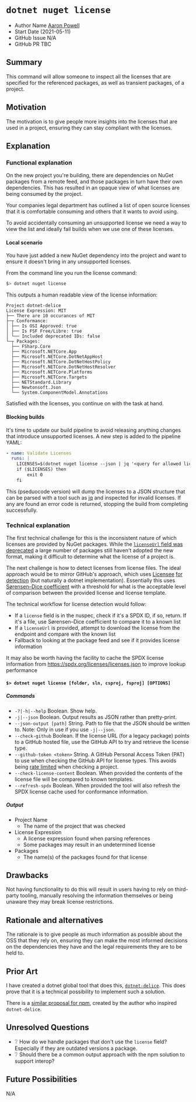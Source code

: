 # `dotnet nuget license`

- Author Name [Aaron Powell](https://github.com/aaronpowell)
- Start Date (2021-05-11)
- GitHub Issue N/A
- GitHub PR TBC

## Summary

This command will allow someone to inspect all the licenses that are specified for the referenced packages, as well as transient packages, of a project.

## Motivation

The motivation is to give people more insights into the licenses that are used in a project, ensuring they can stay compliant with the licenses.

## Explanation

### Functional explanation

On the new project you're building, there are dependencies on NuGet packages from a remote feed, and those packages in turn have their own dependencies. This has resulted in an opaque view of what licenses are being consumed by the project.

Your companies legal department has outlined a list of open source licenses that it is comfortable consuming and others that it wants to avoid using.

To avoid accidentally consuming an unsupported license we need a way to view the list and ideally fail builds when we use one of these licenses.

#### Local scenario

You have just added a new NuGet dependency into the project and want to ensure it doesn't bring in any unsupported licenses.

From the command line you run the license command:

```bash
$> dotnet nuget license
```

This outputs a human readable view of the license information:

```
Project dotnet-delice
License Expression: MIT
├── There are 10 occurances of MIT
├─┬ Conformance:
│ ├── Is OSI Approved: true
│ ├── Is FSF Free/Libre: true
│ └── Included deprecated IDs: false
└─┬ Packages:
  ├── FSharp.Core
  ├── Microsoft.NETCore.App
  ├── Microsoft.NETCore.DotNetAppHost
  ├── Microsoft.NETCore.DotNetHostPolicy
  ├── Microsoft.NETCore.DotNetHostResolver
  ├── Microsoft.NETCore.Platforms
  ├── Microsoft.NETCore.Targets
  ├── NETStandard.Library
  ├── Newtonsoft.Json
  └── System.ComponentModel.Annotations
```

Satisfied with the licenses, you continue on with the task at hand.

#### Blocking builds

It's time to update our build pipeline to avoid releasing anything changes that introduce unsupported licenses. A new step is added to the pipeline YAML:

```yml
- name: Validate Licenses
  runs: |
    LICENSES=$(dotnet nuget license --json | jq '<query for allowed licenses>')
    if ($LICENSES) then
        exit 0
    fi
```

This (pseduocode version) will dump the licenses to a JSON structure that can be parsed with a tool such as [jq](https://stedolan.github.io/jq/) and inspected for invalid licenses. If any are found an error code is returned, stopping the build from completing successfully.

### Technical explanation

The first technical challenge for this is the inconsistent nature of which licenses are provided by NuGet packages. While the [`licenseUrl` field was deprecated](https://github.com/NuGet/Announcements/issues/32) a large number of packages still haven't adopted the new format, making it difficult to determine what the license of a project is.

The next challenge is how to detect licenses from license files. The ideal approach would be to mirror GitHub's approach, which uses [Licensee](https://licensee.github.io/licensee/) [for detection](https://help.github.com/en/articles/licensing-a-repository#detecting-a-license) (but naturally a dotnet implementation). Essentially this uses [Sørensen–Dice coefficient](https://en.wikipedia.org/wiki/S%C3%B8rensen%E2%80%93Dice_coefficient) with a threshold for what is the acceptable level of comparison between the provided license and license template.

The technical workflow for license detection would follow:

- If a `license` field is in the nuspec, check if it's a SPDX ID, if so, return. If it's a file, use Sørensen–Dice coefficient to compare it to a known list
- If a `licenseUrl` is provided, attempt to download the license from the endpoint and compare with the known list
- Fallback to looking at the package feed and see if it provides license information

It may also be worth having the facility to cache the SPDX license information from https://spdx.org/licenses/licenses.json to improve lookup performance

#### `$> dotnet nuget license [folder, sln, csproj, fsproj] [OPTIONS]`

##### Commands

- `-?|-h|--help` Boolean. Show help.
- `-j|--json` Boolean. Output results as JSON rather than pretty-print.
- `--json-output [path]` String. Path to file that the JSON should be written to. Note: Only in use if you use `-j|--json`.
- `--check-github` Boolean. If the license URL (for a legacy package) points to a GitHub hosted file, use the GitHub API to try and retrieve the license type.
- `--github-token <token>` String. A GitHub Personal Access Token (PAT) to use when checking the GitHub API for license types. This avoids being [rate limited](https://developer.github.com/v3/#rate-limiting) when checking a project.
- `--check-license-content` Boolean. When provided the contents of the license file will be compared to known templates.
- `--refresh-spdx` Boolean. When provided the tool will also refresh the SPDX license cache used for conformance information.

##### Output

- Project Name
  - The name of the project that was checked
- License Expression
  - A license expression found when parsing references
  - Some packages may result in an undetermined license
- Packages
  - The name(s) of the packages found for that license

## Drawbacks

Not having functionality to do this will result in users having to rely on third-party tooling, manually resolving the information themselves or being unaware they may break license restrictions.

## Rationale and alternatives

The rationale is to give people as much information as possible about the OSS that they rely on, ensuring they can make the most informed decisions on the dependencies they have and the legal requirements they are to be held to.

## Prior Art

I have created a dotnet global tool that does this, [`dotnet-delice`](https://github.com/aaronpowell/dotnet-delice). This does prove that it is a technical possibility to implement such a solution.

There is a [similar proposal for npm](https://github.com/npm/rfcs/pull/182), created by the author who inspired `dotnet-delice`.

## Unresolved Questions

- ❔ How do we handle packages that don't use the `license` field? Especially if they are outdated versions a package.
- ❔ Should there be a common output approach with the npm solution to support interop?

## Future Possibilities

N/A
